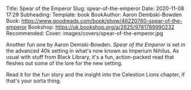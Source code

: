 Title: Spear of the Emperor
Slug: spear-of-the-emperor
Date: 2020-11-08 17:29
Subheading: 
Template: book
BookAuthor: Aaron Dembski-Bowden
Book: https://www.goodreads.com/book/show/46220760-spear-of-the-emperor
Bookshop: https://uk.bookshop.org/a/2625/9781789990232
Recommended: 
Cover: images/covers/spear-of-the-emperor.jpg

Another fun one by Aaron Demski-Bowden. *Spear of the Emperor* is set in the advanced 40k setting in what's now known as Imperium Nihilus. As usual with stuff from Black Library, it's a fun, action-packed read that fleshes out some of the lore for the new setting.

Read it for the fun story and the insight into the Celestion Lions chapter, if that's your sorta thing.